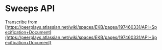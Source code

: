 # Sweeps API

Transcribe from [https://peerplays.atlassian.net/wiki/spaces/EKB/pages/197460331/API+Specification+Document](https://peerplays.atlassian.net/wiki/spaces/EKB/pages/197460331/API+Specification+Document)

